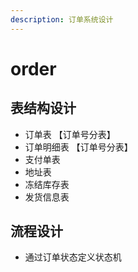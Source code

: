 ```yaml
---
description: 订单系统设计
---
```


# order

## 表结构设计

* 订单表 【订单号分表】
* 订单明细表 【订单号分表】
* 支付单表
* 地址表
* 冻结库存表
* 发货信息表



## 流程设计

* 通过订单状态定义状态机
